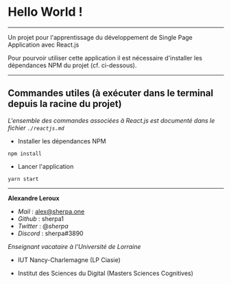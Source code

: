 # Hello World !

---

Un projet pour l'apprentissage du développement de Single Page Application avec React.js

Pour pourvoir utiliser cette application il est nécessaire d'installer les dépendances NPM du projet (cf. ci-dessous).

---

## Commandes utiles (à exécuter dans le terminal depuis la racine du projet)

_L'ensemble des commandes associées à React.js est documenté dans le fichier `./reactjs.md`_

- Installer les dépendances NPM

`npm install`

- Lancer l'application

`yarn start`

---

**Alexandre Leroux**

- _Mail_ : alex@sherpa.one
- _Github_ : sherpa1
- _Twitter_ : @_sherpa_
- _Discord_ : sherpa#3890

_Enseignant vacataire à l'Université de Lorraine_

- IUT Nancy-Charlemagne (LP Ciasie)

- Institut des Sciences du Digital (Masters Sciences Cognitives)
